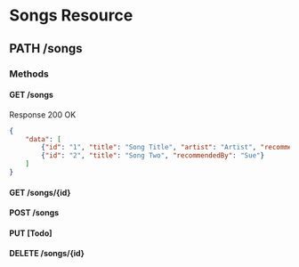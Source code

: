 # Songs Resource

## PATH /songs

### Methods

#### GET /songs

Response 200 OK

```json
{
    "data": [
        {"id": "1", "title": "Song Title", "artist": "Artist", "recommendedBy": "Joe"},
        {"id": "2", "title": "Song Two", "recommendedBy": "Sue"}
    ]
}
```

#### GET /songs/{id}

#### POST /songs

#### PUT [Todo]

#### DELETE /songs/{id}